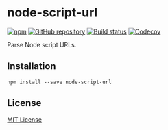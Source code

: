 # node-script-url

[![npm](https://img.shields.io/npm/v/node-script-url.svg?maxAge=2592000)](https://www.npmjs.com/package/node-script-url)
[![GitHub repository](https://img.shields.io/badge/Github-demurgos%2Fnode--script--url-blue.svg)](https://github.com/demurgos/node-script-url)
[![Build status](https://img.shields.io/travis/demurgos/node-script-url/master.svg?maxAge=2592000)](https://travis-ci.org/demurgos/node-script-url)
[![Codecov](https://codecov.io/gh/demurgos/node-script-url/branch/master/graph/badge.svg)](https://codecov.io/gh/demurgos/node-script-url)

Parse Node script URLs.

## Installation

```shell
npm install --save node-script-url
```

## License

[MIT License](./LICENSE.md)
